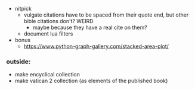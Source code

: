* nitpick
    - vulgate citations have to be spaced from their quote end, but other bible citations don't? WEIRD
        - maybe because they have a real cite on them?
    - document lua filters
* bonus
    - https://www.python-graph-gallery.com/stacked-area-plot/

### outside:
* make encyclical collection
* make vatican 2 collection (as elements of the published book)
